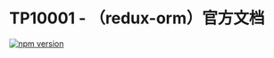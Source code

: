 # TP10001 - （redux-orm）官方文档

[![](https://camo.githubusercontent.com/468e10f8d719cd8e8679c6e650d37fc8bd25733e/68747470733a2f2f696d672e736869656c64732e696f2f6e706d2f762f72656475782d6f726d2e7376673f7374796c653d666c61742d737175617265 "npm version")](https://www.npmjs.com/package/redux-orm)





